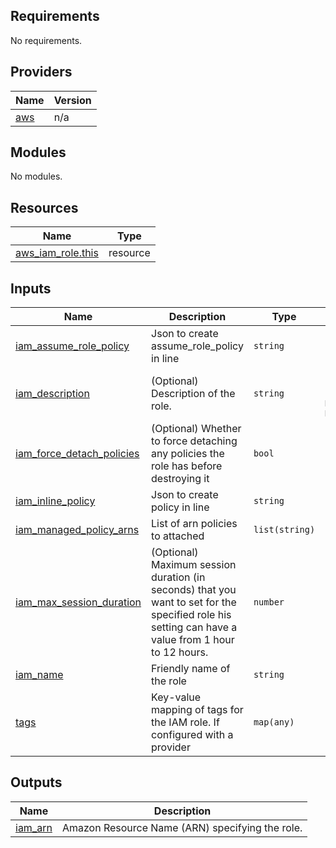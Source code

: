 ## Requirements

No requirements.

## Providers

| Name | Version |
|------|---------|
| <a name="provider_aws"></a> [aws](#provider\_aws) | n/a |

## Modules

No modules.

## Resources

| Name | Type |
|------|------|
| [aws_iam_role.this](https://registry.terraform.io/providers/hashicorp/aws/latest/docs/resources/iam_role) | resource |

## Inputs

| Name | Description | Type | Default | Required |
|------|-------------|------|---------|:--------:|
| <a name="input_iam_assume_role_policy"></a> [iam\_assume\_role\_policy](#input\_iam\_assume\_role\_policy) | Json to create assume\_role\_policy in line | `string` | `"{}"` | no |
| <a name="input_iam_description"></a> [iam\_description](#input\_iam\_description) | (Optional) Description of the role. | `string` | `"New Role created from ManagedKube Module"` | no |
| <a name="input_iam_force_detach_policies"></a> [iam\_force\_detach\_policies](#input\_iam\_force\_detach\_policies) | (Optional) Whether to force detaching any policies the role has before destroying it | `bool` | `false` | no |
| <a name="input_iam_inline_policy"></a> [iam\_inline\_policy](#input\_iam\_inline\_policy) | Json to create policy in line | `string` | `"{}"` | no |
| <a name="input_iam_managed_policy_arns"></a> [iam\_managed\_policy\_arns](#input\_iam\_managed\_policy\_arns) | List of arn policies to attached | `list(string)` | `[]` | no |
| <a name="input_iam_max_session_duration"></a> [iam\_max\_session\_duration](#input\_iam\_max\_session\_duration) | (Optional) Maximum session duration (in seconds) that you want to set for the specified role his setting can have a value from 1 hour to 12 hours. | `number` | `3600` | no |
| <a name="input_iam_name"></a> [iam\_name](#input\_iam\_name) | Friendly name of the role | `string` | n/a | yes |
| <a name="input_tags"></a> [tags](#input\_tags) | Key-value mapping of tags for the IAM role. If configured with a provider | `map(any)` | n/a | yes |

## Outputs

| Name | Description |
|------|-------------|
| <a name="output_iam_arn"></a> [iam\_arn](#output\_iam\_arn) | Amazon Resource Name (ARN) specifying the role. |
